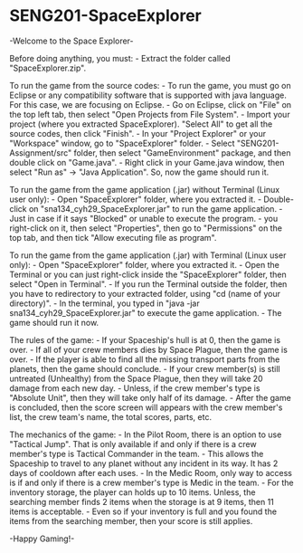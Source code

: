 # SENG201-SpaceExplorer

-Welcome to the Space Explorer-

Before doing anything, you must:
    - Extract the folder called "SpaceExplorer.zip".

To run the game from the source codes:
    - To run the game, you must go on Eclipse or any compatibility software that is supported with java language. For this case, we are focusing on Eclipse.
    - Go on Eclipse, click on "File" on the top left tab, then select "Open Projects from File System".
    - Import your project (where you extracted SpaceExplorer). "Select All" to get all the source codes, then click "Finish".
    - In your "Project Explorer" or your "Workspace" window, go to "SpaceExplorer" folder.
    - Select "SENG201-Assignment/src" folder, then select "GameEnvironment" package, and then double click on "Game.java".
    - Right click in your Game.java window, then select "Run as" -> "Java Application". So, now the game should run it.

To run the game from the game application (.jar) without Terminal (Linux user only):
    - Open "SpaceExplorer" folder, where you extracted it.
    - Double-click on "sna134_cyh29_SpaceExplorer.jar" to run the game application.
    - Just in case if it says "Blocked" or unable to execute the program.
        - you right-click on it, then select "Properties", then go to "Permissions" on the top tab, and then tick "Allow executing file as program".

To run the game from the game application (.jar) with Terminal (Linux user only):
    - Open "SpaceExplorer" folder, where you extracted it.
    - Open the Terminal or you can just right-click inside the "SpaceExplorer" folder, then select "Open in Terminal".
    - If you run the Terminal outside the folder, then you have to redirectory to your extracted folder, using "cd (name of your directory)".
    - In the terminal, you typed in "java -jar sna134_cyh29_SpaceExplorer.jar" to execute the game application.
    - The game should run it now.

The rules of the game:
    - If your Spaceship's hull is at 0, then the game is over.
    - If all of your crew members dies by Space Plague, then the game is over.
    - If the player is able to find all the missing transport parts from the planets, then the game should conclude. 
    - If your crew member(s) is still untreated (Unhealthy) from the Space Plague, then they will take 20 damage from each new day. 
    - Unless, if the crew member's type is "Absolute Unit", then they will take only half of its damage.
    - After the game is concluded, then the score screen will appears with the crew member's list, the crew team's name, the total scores, parts, etc.

The mechanics of the game:
    - In the Pilot Room, there is an option to use "Tactical Jump". That is only available if and only if there is a crew member's type is Tactical Commander in the team. 
    - This allows the Spaceship to travel to any planet without any incident in its way. It has 2 days of cooldown after each uses.
    - In the Medic Room, only way to access is if and only if there is a crew member's type is Medic in the team.
    - For the inventory storage, the player can holds up to 10 items. Unless, the searching member finds 2 items when the storage is at 9 items, then 11 items is acceptable.
    - Even so if your inventory is full and you found the items from the searching member, then your score is still applies.

-Happy Gaming!-
